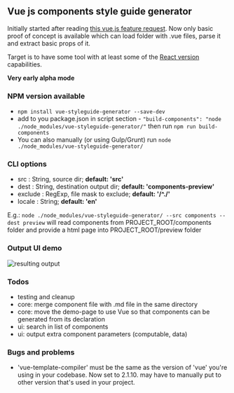 ## Vue js components style guide generator

Initially started after reading [this vue.js feature request](https://github.com/vuejs/vue-requests/issues/17).
Now only basic proof of concept is available which can load folder with .vue files, parse it and extract basic props of it.

Target is to have some tool with at least some of the [React version](https://github.com/styleguidist/react-styleguidist) capabilities.

**Very early alpha mode**

### NPM version available

 - ```npm install vue-styleguide-generator --save-dev```
 - add to you package.json in script section - ```"build-components": "node ./node_modules/vue-styleguide-generator/"``` then run ```npm run build-components```
 - You can also manually (or using Gulp/Grunt) run ```node ./node_modules/vue-styleguide-generator/```


### CLI options

 - src : String, source dir; __default: 'src'__
 - dest : String, destination output dir; __default: 'components-preview'__
 - exclude : RegExp, file mask to exclude; __default: '/^\./'__
 - locale : String; __default: 'en'__

 E.g.: ```node ./node_modules/vue-styleguide-generator/ --src components --dest preview``` will read components from PROJECT_ROOT/components folder and provide a html page into PROJECT_ROOT/preview folder


### Output UI demo

 ![resulting output](https://raw.githubusercontent.com/shershen08/vue-styleguide-generator/master/demo-output.jpg)

### Todos

- testing and cleanup
- core: merge component file with .md file in the same directory
- core: move the demo-page to use Vue so that components can be generated from its declaration
- ui: search in list of components
- ui: output extra component parameters (computable, data)

### Bugs and problems

- 'vue-template-compiler' must be the same as the version of 'vue' you're using in your codebase. Now set to 2.1.10. may have to manually put to other version that's used in your project.
